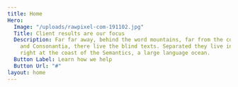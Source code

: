 ```yaml
---
title: Home
Hero:
  Image: "/uploads/rawpixel-com-191102.jpg"
  Title: Client results are our focus
  Description: Far far away, behind the word mountains, far from the countries Vokalia
    and Consonantia, there live the blind texts. Separated they live in Bookmarksgrove
    right at the coast of the Semantics, a large language ocean.
  Button Label: Learn how we help
  Button Url: "#"
layout: home
---
```


